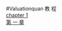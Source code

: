 #Valuationquan 教 程
<br>[chapter 1](https://github.com/laienwei/laienwei.github.io/blob/main/README_1.md)
<br>[第 一 章](https://github.com/laienwei/laienwei.github.io/blob/main/READMECN_1.md)
